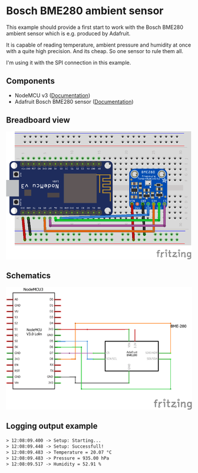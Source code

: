 # Bosch BME280 ambient sensor
This example should provide a first start to work with the Bosch BME280 ambient sensor which is e.g. produced by Adafruit.

It is capable of reading temperature, ambient pressure and humidity at once with a quite high precision. And its cheap. So one sensor to rule them all.

I'm using it with the SPI connection in this example.

## Components
* NodeMCU v3 ([Documentation](https://nodemcu.readthedocs.io/en/master/))
* Adafruit Bosch BME280 sensor ([Documentation](https://www.adafruit.com/product/2652))
## Breadboard view
![breadboard](bme280_bb.png)
## Schematics
![schematics](bme280_schem.png)
## Logging output example
```
> 12:08:09.400 -> Setup: Starting...
> 12:08:09.448 -> Setup: Successfull!
> 12:08:09.483 -> Temperature = 20.07 °C
> 12:08:09.483 -> Pressure = 935.00 hPa
> 12:08:09.517 -> Humidity = 52.91 %
```